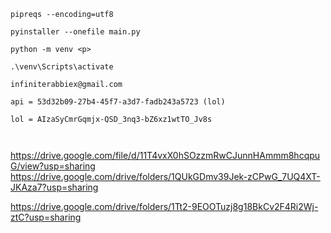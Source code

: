 ```code
pipreqs --encoding=utf8
```

```code
pyinstaller --onefile main.py
```

```code
python -m venv <p>
```

```code
.\venv\Scripts\activate
```

```code
infiniterabbiex@gmail.com
```

```code
api = 53d32b09-27b4-45f7-a3d7-fadb243a5723 (lol)
```

```code
lol = AIzaSyCmrGqmjx-QSD_3nq3-bZ6xz1wtTO_Jv8s
```

```code

```

```code

```

https://drive.google.com/file/d/11T4vxX0hSOzzmRwCJunnHAmmm8hcqpuG/view?usp=sharing
https://drive.google.com/drive/folders/1QUkGDmv39Jek-zCPwG_7UQ4XT-JKAza7?usp=sharing

https://drive.google.com/drive/folders/1Tt2-9EOOTuzj8g18BkCv2F4Ri2Wj-ztC?usp=sharing
